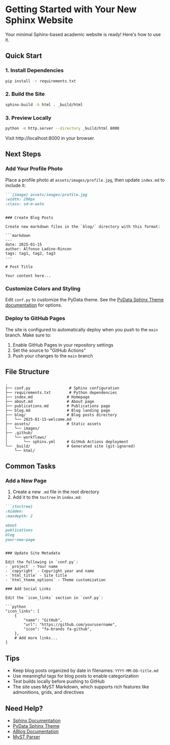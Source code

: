 # Getting Started with Your New Sphinx Website

Your minimal Sphinx-based academic website is ready! Here's how to use it.

## Quick Start

### 1. Install Dependencies
```bash
pip install -r requirements.txt
```

### 2. Build the Site
```bash
sphinx-build -b html . _build/html
```

### 3. Preview Locally
```bash
python -m http.server --directory _build/html 8000
```

Visit http://localhost:8000 in your browser.

## Next Steps

### Add Your Profile Photo

Place a profile photo at `assets/images/profile.jpg`, then update `index.md` to include it:

```markdown
```{image} assets/images/profile.jpg
:width: 200px
:class: sd-m-auto
```
```

### Create Blog Posts

Create new markdown files in the `blog/` directory with this format:

```markdown
---
date: 2025-01-15
author: Alfonso Ladino-Rincon
tags: tag1, tag2, tag3
---

# Post Title

Your content here...
```

### Customize Colors and Styling

Edit `conf.py` to customize the PyData theme. See the [PyData Sphinx Theme documentation](https://pydata-sphinx-theme.readthedocs.io/) for options.

### Deploy to GitHub Pages

The site is configured to automatically deploy when you push to the `main` branch. Make sure to:

1. Enable GitHub Pages in your repository settings
2. Set the source to "GitHub Actions"
3. Push your changes to the `main` branch

## File Structure

```
.
├── conf.py                 # Sphinx configuration
├── requirements.txt        # Python dependencies
├── index.md               # Homepage
├── about.md               # About page
├── publications.md        # Publications page
├── blog.md                # Blog landing page
├── blog/                  # Blog posts directory
│   └── 2025-01-15-welcome.md
├── assets/                # Static assets
│   └── images/
├── .github/
│   └── workflows/
│       └── sphinx.yml     # GitHub Actions deployment
└── _build/                # Generated site (git-ignored)
    └── html/
```

## Common Tasks

### Add a New Page

1. Create a new `.md` file in the root directory
2. Add it to the `toctree` in `index.md`:

```markdown
```{toctree}
:hidden:
:maxdepth: 2

about
publications
blog
your-new-page
```
```

### Update Site Metadata

Edit the following in `conf.py`:
- `project` - Your name
- `copyright` - Copyright year and name
- `html_title` - Site title
- `html_theme_options` - Theme customization

### Add Social Links

Edit the `icon_links` section in `conf.py`:

```python
"icon_links": [
    {
        "name": "GitHub",
        "url": "https://github.com/yourusername",
        "icon": "fa-brands fa-github",
    },
    # Add more links...
]
```

## Tips

- Keep blog posts organized by date in filenames: `YYYY-MM-DD-title.md`
- Use meaningful tags for blog posts to enable categorization
- Test builds locally before pushing to GitHub
- The site uses MyST Markdown, which supports rich features like admonitions, grids, and directives

## Need Help?

- [Sphinx Documentation](https://www.sphinx-doc.org/)
- [PyData Sphinx Theme](https://pydata-sphinx-theme.readthedocs.io/)
- [ABlog Documentation](https://ablog.readthedocs.io/)
- [MyST Parser](https://myst-parser.readthedocs.io/)
